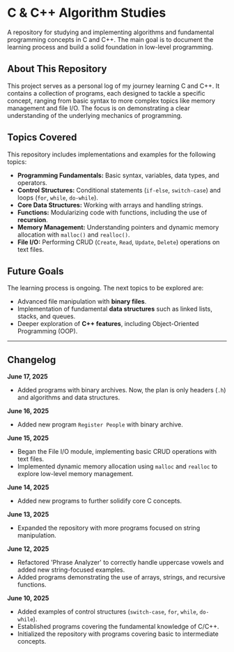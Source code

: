 # C & C++ Algorithm Studies

A repository for studying and implementing algorithms and fundamental programming concepts in C and C++. The main goal is to document the learning process and build a solid foundation in low-level programming.

## About This Repository

This project serves as a personal log of my journey learning C and C++. It contains a collection of programs, each designed to tackle a specific concept, ranging from basic syntax to more complex topics like memory management and file I/O. The focus is on demonstrating a clear understanding of the underlying mechanics of programming.

## Topics Covered

This repository includes implementations and examples for the following topics:

* **Programming Fundamentals:** Basic syntax, variables, data types, and operators.
* **Control Structures:** Conditional statements (`if-else`, `switch-case`) and loops (`for`, `while`, `do-while`).
* **Core Data Structures:** Working with arrays and handling strings.
* **Functions:** Modularizing code with functions, including the use of **recursion**.
* **Memory Management:** Understanding pointers and dynamic memory allocation with `malloc()` and `realloc()`.
* **File I/O:** Performing CRUD (`Create`, `Read`, `Update`, `Delete`) operations on text files.

## Future Goals

The learning process is ongoing. The next topics to be explored are:

* Advanced file manipulation with **binary files**.
* Implementation of fundamental **data structures** such as linked lists, stacks, and queues.
* Deeper exploration of **C++ features**, including Object-Oriented Programming (OOP).

---

## Changelog

**June 17, 2025**
* Added programs with binary archives. Now, the plan is only headers (`.h`) and algorithms and data structures.

**June 16, 2025**
* Added new program `Register People` with binary archive.

**June 15, 2025**
* Began the File I/O module, implementing basic CRUD operations with text files.
* Implemented dynamic memory allocation using `malloc` and `realloc` to explore low-level memory management.

**June 14, 2025**
* Added new programs to further solidify core C concepts.

**June 13, 2025**
* Expanded the repository with more programs focused on string manipulation.

**June 12, 2025**
* Refactored 'Phrase Analyzer' to correctly handle uppercase vowels and added new string-focused examples.
* Added programs demonstrating the use of arrays, strings, and recursive functions.

**June 10, 2025**
* Added examples of control structures (`switch-case`, `for`, `while`, `do-while`).
* Established programs covering the fundamental knowledge of C/C++.
* Initialized the repository with programs covering basic to intermediate concepts.
